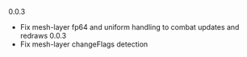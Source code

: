0.0.3
- Fix mesh-layer fp64 and uniform handling to combat updates and redraws
0.0.3
- Fix mesh-layer changeFlags detection
